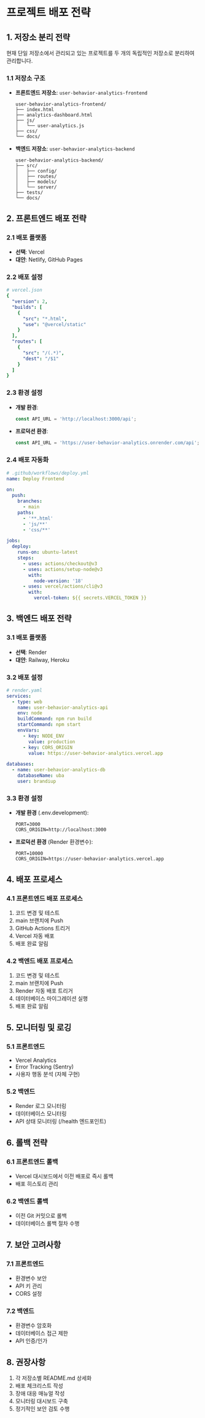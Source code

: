 # 프로젝트 배포 전략

## 1. 저장소 분리 전략

현재 단일 저장소에서 관리되고 있는 프로젝트를 두 개의 독립적인 저장소로 분리하여 관리합니다.

### 1.1 저장소 구조
- **프론트엔드 저장소**: `user-behavior-analytics-frontend`
  ```
  user-behavior-analytics-frontend/
  ├── index.html
  ├── analytics-dashboard.html
  ├── js/
  │   └── user-analytics.js
  ├── css/
  └── docs/
  ```

- **백엔드 저장소**: `user-behavior-analytics-backend`
  ```
  user-behavior-analytics-backend/
  ├── src/
  │   ├── config/
  │   ├── routes/
  │   ├── models/
  │   └── server/
  ├── tests/
  └── docs/
  ```

## 2. 프론트엔드 배포 전략

### 2.1 배포 플랫폼
- **선택**: Vercel
- **대안**: Netlify, GitHub Pages

### 2.2 배포 설정
```yaml
# vercel.json
{
  "version": 2,
  "builds": [
    {
      "src": "*.html",
      "use": "@vercel/static"
    }
  ],
  "routes": [
    {
      "src": "/(.*)",
      "dest": "/$1"
    }
  ]
}
```

### 2.3 환경 설정
- **개발 환경**:
  ```javascript
  const API_URL = 'http://localhost:3000/api';
  ```
- **프로덕션 환경**:
  ```javascript
  const API_URL = 'https://user-behavior-analytics.onrender.com/api';
  ```

### 2.4 배포 자동화
```yaml
# .github/workflows/deploy.yml
name: Deploy Frontend

on:
  push:
    branches:
      - main
    paths:
      - '**.html'
      - 'js/**'
      - 'css/**'

jobs:
  deploy:
    runs-on: ubuntu-latest
    steps:
      - uses: actions/checkout@v3
      - uses: actions/setup-node@v3
        with:
          node-version: '18'
      - uses: vercel/actions/cli@v3
        with:
          vercel-token: ${{ secrets.VERCEL_TOKEN }}
```

## 3. 백엔드 배포 전략

### 3.1 배포 플랫폼
- **선택**: Render
- **대안**: Railway, Heroku

### 3.2 배포 설정
```yaml
# render.yaml
services:
  - type: web
    name: user-behavior-analytics-api
    env: node
    buildCommand: npm run build
    startCommand: npm start
    envVars:
      - key: NODE_ENV
        value: production
      - key: CORS_ORIGIN
        value: https://user-behavior-analytics.vercel.app

databases:
  - name: user-behavior-analytics-db
    databaseName: uba
    user: brandiup
```

### 3.3 환경 설정
- **개발 환경** (.env.development):
  ```
  PORT=3000
  CORS_ORIGIN=http://localhost:3000
  ```
- **프로덕션 환경** (Render 환경변수):
  ```
  PORT=10000
  CORS_ORIGIN=https://user-behavior-analytics.vercel.app
  ```

## 4. 배포 프로세스

### 4.1 프론트엔드 배포 프로세스
1. 코드 변경 및 테스트
2. main 브랜치에 Push
3. GitHub Actions 트리거
4. Vercel 자동 배포
5. 배포 완료 알림

### 4.2 백엔드 배포 프로세스
1. 코드 변경 및 테스트
2. main 브랜치에 Push
3. Render 자동 배포 트리거
4. 데이터베이스 마이그레이션 실행
5. 배포 완료 알림

## 5. 모니터링 및 로깅

### 5.1 프론트엔드
- Vercel Analytics
- Error Tracking (Sentry)
- 사용자 행동 분석 (자체 구현)

### 5.2 백엔드
- Render 로그 모니터링
- 데이터베이스 모니터링
- API 상태 모니터링 (/health 엔드포인트)

## 6. 롤백 전략

### 6.1 프론트엔드 롤백
- Vercel 대시보드에서 이전 배포로 즉시 롤백
- 배포 히스토리 관리

### 6.2 백엔드 롤백
- 이전 Git 커밋으로 롤백
- 데이터베이스 롤백 절차 수행

## 7. 보안 고려사항

### 7.1 프론트엔드
- 환경변수 보안
- API 키 관리
- CORS 설정

### 7.2 백엔드
- 환경변수 암호화
- 데이터베이스 접근 제한
- API 인증/인가

## 8. 권장사항

1. 각 저장소별 README.md 상세화
2. 배포 체크리스트 작성
3. 장애 대응 매뉴얼 작성
4. 모니터링 대시보드 구축
5. 정기적인 보안 검토 수행 